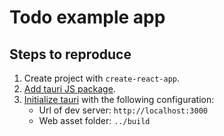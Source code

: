 # Todo example app

## Steps to reproduce

1. Create project with `create-react-app`.
2. [Add tauri JS package](https://tauri.studio/en/docs/usage/development/integration#1-install-tauri-js-package-as-a-dependency).
3. [Initialize tauri](https://tauri.studio/en/docs/usage/development/integration#2-initialize-tauri) with the following configuration:
    - Url of dev server: `http://localhost:3000`
    - Web asset folder: `../build`
